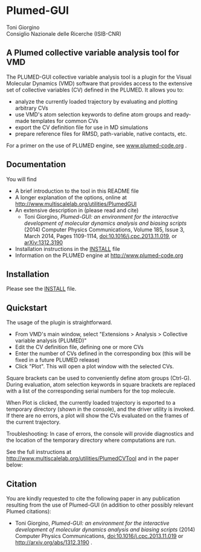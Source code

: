Plumed-GUI
==========

Toni Giorgino <br>
Consiglio Nazionale delle Ricerche (ISIB-CNR)
 

A Plumed collective variable analysis tool for VMD
------------

The PLUMED-GUI collective variable analysis tool is a plugin for the Visual Molecular Dynamics (VMD) software that provides access to the extensive set of collective variables (CV) defined in the PLUMED. It allows you to:

- analyze the currently loaded trajectory by evaluating and plotting arbitrary CVs
- use VMD's atom selection keywords to define atom groups and ready-made templates for common CVs
- export the CV definition file for use in MD simulations
- prepare reference files for RMSD, path-variable, native contacts, etc.
 
For a primer on the use of PLUMED engine, see www.plumed-code.org . 


Documentation
-------------

You will find

- A brief introduction to the tool in this README file
- A longer explanation of the options, online at http://www.multiscalelab.org/utilities/PlumedGUI 
- An extensive description in (please read and cite) 
  * Toni Giorgino, _Plumed-GUI: an environment for the interactive development of molecular dynamics analysis and biasing scripts_ (2014) Computer Physics Communications, Volume 185, Issue 3, March 2014, Pages 1109-1114, [doi:10.1016/j.cpc.2013.11.019](http://dx.doi.org/10.1016/j.cpc.2013.11.019), or [arXiv:1312.3190](http://arxiv.org/abs/1312.3190)  
- Installation instructions in the [INSTALL](INSTALL.md) file 
- Information on the PLUMED engine at http://www.plumed-code.org 




Installation
------------

Please see the [INSTALL](INSTALL.md) file.




Quickstart
----------

The usage of the plugin is straightforward.

- From VMD's main window, select "Extensions > Analysis > Collective variable analysis (PLUMED)"
- Edit the CV definition file, defining one or more CVs
- Enter the number of CVs defined in the corresponding box (this will be fixed in a future PLUMED release)
- Click "Plot". This will open a plot window with the selected CVs. 

Square brackets can be used to conveniently define atom groups (Ctrl-G). During evaluation, atom selection keywords in square brackets are replaced with a list of the corresponding serial numbers for the top molecule.

When Plot is clicked, the currently loaded trajectory is exported to a temporary directory (shown in the console), and the driver utility is invoked. If there are no errors, a plot will show the CVs evaluated on the frames of the current trajectory.

Troubleshooting: In case of errors, the console will provide diagnostics and the location of the temporary directory where computations are run. 

See the full instructions at http://www.multiscalelab.org/utilities/PlumedCVTool  and in the paper below:


Citation
--------

You are kindly requested to cite the following paper in any publication resulting from the use of Plumed-GUI (in addition to other possibly relevant Plumed citations):

- Toni Giorgino, _Plumed-GUI: an environment for the interactive development of molecular dynamics analysis and biasing scripts_ (2014) Computer Physics Communications, [doi:10.1016/j.cpc.2013.11.019](http://dx.doi.org/10.1016/j.cpc.2013.11.019) or http://arxiv.org/abs/1312.3190 . 





